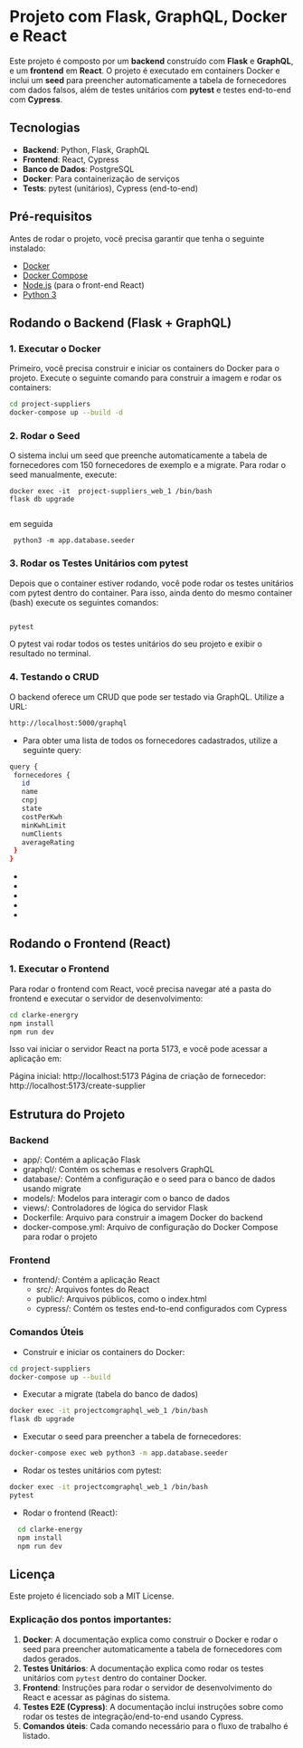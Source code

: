 # Projeto com Flask, GraphQL, Docker e React

Este projeto é composto por um **backend** construído com **Flask** e **GraphQL**, e um **frontend** em **React**. O projeto é executado em containers Docker e inclui um **seed** para preencher automaticamente a tabela de fornecedores com dados falsos, além de testes unitários com **pytest** e testes end-to-end com **Cypress**.

## Tecnologias

- **Backend**: Python, Flask, GraphQL
- **Frontend**: React, Cypress
- **Banco de Dados**: PostgreSQL
- **Docker**: Para containerização de serviços
- **Tests**: pytest (unitários), Cypress (end-to-end)

## Pré-requisitos

Antes de rodar o projeto, você precisa garantir que tenha o seguinte instalado:

- [Docker](https://www.docker.com/get-started)
- [Docker Compose](https://docs.docker.com/compose/install/)
- [Node.js](https://nodejs.org/) (para o front-end React)
- [Python 3](https://www.python.org/downloads/)

## Rodando o Backend (Flask + GraphQL)

### 1. Executar o Docker

Primeiro, você precisa construir e iniciar os containers do Docker para o projeto. Execute o seguinte comando para construir a imagem e rodar os containers:

```bash
cd project-suppliers
docker-compose up --build -d

```
### 2. Rodar o Seed

O sistema inclui um seed que preenche automaticamente a tabela de fornecedores com 150 fornecedores de exemplo e a migrate. Para rodar o seed manualmente, execute:


```
docker exec -it  project-suppliers_web_1 /bin/bash
flask db upgrade


```
em seguida

```
 python3 -m app.database.seeder

```

### 3. Rodar os Testes Unitários com pytest

Depois que o container estiver rodando, você pode rodar os testes unitários com pytest dentro do container. Para isso, ainda dento do mesmo container (bash) execute os seguintes comandos:

```bash

pytest

```
O pytest vai rodar todos os testes unitários do seu projeto e exibir o resultado no terminal.

### 4. Testando o CRUD

O backend oferece um CRUD que pode ser testado via GraphQL. Utilize a URL:


```bash
http://localhost:5000/graphql

```

 - Para obter uma lista de todos os fornecedores cadastrados, utilize a seguinte query:
 ```bash
query {
  fornecedores {
    id
    name
    cnpj
    state
    costPerKwh
    minKwhLimit
    numClients
    averageRating
  }
}
```

 - 
 - 
 - 
 - 
 - 

## Rodando o Frontend (React)

### 1. Executar o Frontend

Para rodar o frontend com React, você precisa navegar até a pasta do frontend e executar o servidor de desenvolvimento:

```bash
cd clarke-energry
npm install
npm run dev

```
Isso vai iniciar o servidor React na porta 5173, e você pode acessar a aplicação em:

Página inicial: http://localhost:5173
Página de criação de fornecedor: http://localhost:5173/create-supplier


## Estrutura do Projeto

### Backend
 - app/: Contém a aplicação Flask
 - graphql/: Contém os schemas e resolvers GraphQL
 - database/: Contém a configuração e o seed para o banco de dados usando migrate
 - models/: Modelos para interagir com o banco de dados
 - views/: Controladores de lógica do servidor Flask
 - Dockerfile: Arquivo para construir a imagem Docker do backend
 - docker-compose.yml: Arquivo de configuração do Docker Compose para rodar o projeto

### Frontend

 - frontend/: Contém a aplicação React
   * src/: Arquivos fontes do React
   * public/: Arquivos públicos, como o index.html
   * cypress/: Contém os testes end-to-end configurados com Cypress

### Comandos Úteis
 - Construir e iniciar os containers do Docker:

 ```bash
cd project-suppliers
docker-compose up --build


```

 - Executar a migrate (tabela do banco de dados)


 ```bash
docker exec -it projectcomgraphql_web_1 /bin/bash
flask db upgrade

```

 - Executar o seed para preencher a tabela de fornecedores:

  ```bash
docker-compose exec web python3 -m app.database.seeder

```

 - Rodar os testes unitários com pytest:

  ```bash
docker exec -it projectcomgraphql_web_1 /bin/bash
pytest

```

 - Rodar o frontend (React):

  ```bash
    cd clarke-energy
    npm install
    npm run dev

  ```

## Licença

Este projeto é licenciado sob a MIT License.


### Explicação dos pontos importantes:

1. **Docker**: A documentação explica como construir o Docker e rodar o seed para preencher automaticamente a tabela de fornecedores com dados gerados.
2. **Testes Unitários**: A documentação explica como rodar os testes unitários com `pytest` dentro do container Docker.
3. **Frontend**: Instruções para rodar o servidor de desenvolvimento do React e acessar as páginas do sistema.
4. **Testes E2E (Cypress)**: A documentação inclui instruções sobre como rodar os testes de integração/end-to-end usando Cypress.
5. **Comandos úteis**: Cada comando necessário para o fluxo de trabalho é listado.








